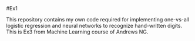 #Ex1

This repository contains my own code required for implementing one-vs-all logistic regression and neural networks to recognize hand-written digits.
This is Ex3 from Machine Learning course of Andrews NG.

